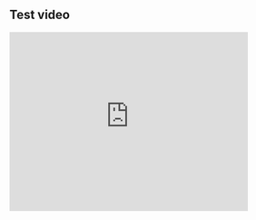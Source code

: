 ## Test video

<iframe width="420" height="315" src="https://www.youtube.com/embed/dQw4w9WgXcQ" frameborder="0"></iframe>
